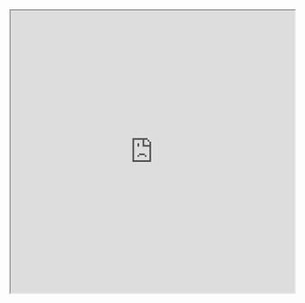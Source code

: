 <html>
    <head>
    </head>
    <body>
        <iframe title="github portfolio" src="https://loveshdongre.github.io" width="100%" height="500px"></iframe>
    </body>
</html>